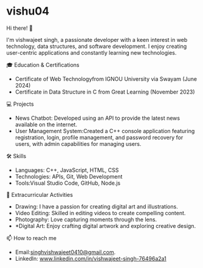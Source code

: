 # vishu04

Hi there! 👋

I'm vishwajeet singh, a passionate developer with a keen interest in web technology, data structures, and software development. I enjoy creating user-centric applications and constantly learning new technologies.

 🎓 Education & Certifications
- Certificate of Web Technologyfrom IGNOU University via Swayam (June 2024)
- Certificate in Data Structure in C from Great Learning (November 2023)

💻 Projects
- News Chatbot: Developed using an API to provide the latest news available on the internet.
- User Management System:Created a C++ console application featuring registration, login, profile management, and password recovery for users, with admin capabilities for managing users.

🛠️ Skills
- Languages: C++, JavaScript, HTML, CSS
- Technologies: APIs, Git, Web Development
- Tools:Visual Studio Code, GitHub, Node.js

🌟 Extracurricular Activities
- Drawing: I have a passion for creating digital art and illustrations.
- Video Editing: Skilled in editing videos to create compelling content.
- Photography: Love capturing moments through the lens.
- *Digital Art: Enjoy crafting digital artwork and exploring creative design.

📫 How to reach me
- Email:singhvishwajeet0410@gmail.com.
- LinkedIn: www.linkedin.com/in/vishwajeet-singh-76496a2a1


